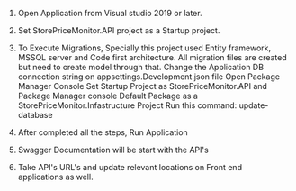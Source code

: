 1. Open Application from Visual studio 2019 or later.
2. Set StorePriceMonitor.API project as a Startup project. 
3. To Execute Migrations, Specially this project used Entity framework, MSSQL server and Code first architecture. All migration files are created but need to create model through that.
	Change the Application DB connection string on appsettings.Development.json file
	Open Package Manager Console
	Set Startup Project as StorePriceMonitor.API and Package Manager console Default Package as a StorePriceMonitor.Infastructure Project
	Run this command: update-database
	
4. After completed all the steps, Run Application
5. Swagger Documentation will be start with the API's
6. Take API's URL's and update relevant locations on Front end applications as well. 